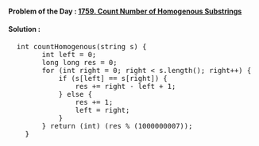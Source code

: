 #### Problem of the Day : [1759. Count Number of Homogenous Substrings](https://leetcode.com/problems/count-number-of-homogenous-substrings/)

#### Solution :
<pre>
  int countHomogenous(string s) {
        int left = 0;
        long long res = 0;        
        for (int right = 0; right < s.length(); right++) {
            if (s[left] == s[right]) {
                res += right - left + 1;
            } else {
                res += 1;
                left = right;
            }
        } return (int) (res % (1000000007));  
    }
</pre>
